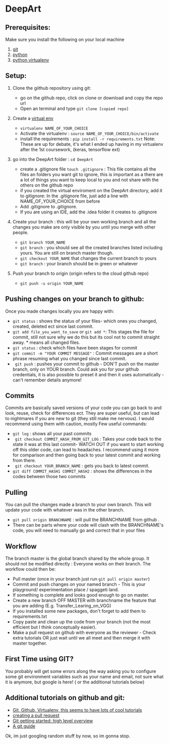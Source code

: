 # DeepArt

## Prerequisites:
Make sure you install the following on your local machine
1. [git](https://gist.github.com/derhuerst/1b15ff4652a867391f03)
2. [python](https://www.python.org/downloads/)
3. [python virtualenv](https://virtualenv.pypa.io/en/stable/installation/)



## Setup:
1. Clone the giithub repository using git:
    - go on the github repo, click on clone or download and copy the repo url
    - Open an terminal and type ```git clone [copied repo]```
2. Create a [virtual env](https://virtualenv.pypa.io/en/stable/userguide/)
    -  ```virtualenv NAME_OF_YOUR_CHOICE```
    -   Activate the virtualenv : ```source NAME_OF_YOUR_CHOICE/bin/activate```
    -  install the requirements : ```pip install -r requirements.txt```
        Note: These are up for debate, it's what I ended up having in my virtualenv after the 1st coursework,
        (keras, tensorflow ext)
3. go into the DeepArt folder : ```cd DeepArt```
    - create a .gitignore file ```touch .gitignore``` : This file contains all the files an folders you want git
    to ignore, this is important as a there are a lot of things you want to keep local to you and not share with the others
    on the github repo
    - if you created the virtual enviroment on the DeepArt directory, add it to gitignore: In the .gitignore file,
    just add a line with NAME_OF_YOUR_CHOICE from before
    - Add .gitignore to .gitignore.
    - If you are using an IDE, add the .idea folder it creates to .gitignore
4. Create your branch : this will be your own working branch and all the changes you make are only visible by you until
you merge with other people.
    - ```git branch YOUR_NAME```
    - ``` git branch ``` : you should see all the created branches listed including yours. You are still on branch master though.
    - ```git checkout YOUR_NAME``` that changes the current branch to yours
    - ```git branch``` : your branch should be in green or whatever

5. Push your branch to origin (origin refers to the cloud github repo)
    - ```git push -u origin YOUR_NAME```


## Pushing changes on your branch to github:
Once you made changes locally you are happy with:
- ```git status``` : shows the status of your files- which ones you changed, created, deleted ect since last commit.
- ```git add file_you_want_to_save```  or ```git add *```:  This stages the file for commit, still not sure why we do this but its
    cool not to commit straight away. * means all changed files.
- ```git status``` : check which files have been stages for commit
- ```git commit -m "YOUR COMMIT MESSAGE"``` : Commit messages are a short phrase resuming what you changed since last commit.
- ``` git push``` : pushes your commit to github - DON'T push on the master branch, only on YOUR branch. Could ask you
for your github credentials, it is also possible to preset it and then it uses automatically - can't remember details anymore!


## Commits
Commits are basically saved versions of your code you can go back to and look, reuse, check for differences ect. They are
super useful, but can lead to nightmares if you are new to git (they still make me nervous).
I would recommend using them with caution, mostly
Few useful commands:
- ```git log``` : shows all your past commits
- ``` git checkout COMMIT_HASH_FROM_GIT_LOG``` : Takes your code back to the state it was at this last commit- WATCH
       OUT if you want to start working off this older code, can lead to headaches. I recommend using it more for comparison
       and then going back to your latest commit and working from there.
- ``` git checkout YOUR_BRANCH_NAME``` : gets you back to latest commit.
- ```git diff COMMIT_HASH1 COMMIT_HASH2``` : shows the differences in the codes between those two commits


## Pulling
You can  pull the changes made a branch to your own branch. This will update your code with whatever was in the other branch.
- ```git pull origin BRANCHNAME``` : will pull the BRANCHNAME from github .
- There can be parts where your code will clash with the BRANCHNAME's code, you will need to manually go and correct that in your files



## Workflow
The branch master is the global branch shared by the whole group.  It should not be modified directly : Everyone works on their branch.
The workflow could then be:
- Pull master (once in your branch just run ```git pull origin master```)
- Commit and push changes on your named branch - This is your playground/ experimentation place / spaggeti land.
- If something is complete and looks good enough to go on master.
- Create a new branch  OFF MASTER with branchname the feature that you are adding (E.g. Transfer_Learing_on_VGG)
- If you installed some new packages, don't forget to add them to requirements.txt
- Copy paste and clean up the code from your branch (not the most efficient but I think conceptually easier).
- Make a pull request on github with everyone as the reviewer - Check extra tutorials OR just wait until we all meet and
then merge it with master together.


## First Time using GIT?
You probably will get some errors along the way asking you to configure some git environment variables such as your name
and email, not sure what it is anymore,  but google is here! ( or the additional tutorials below)



## Additional tutorials on github and git:
- [Git, Github, Virtualenv, this seems to have lots of cool tutorials](http://dont-be-afraid-to-commit.readthedocs.io/en/latest/git/index.html)
- [creating a pull request](https://help.github.com/articles/creating-a-pull-request/)
- [Git getting started: high level overview](https://git-scm.com/book/en/v1/Getting-Started)
- [A git guide](http://rogerdudler.github.io/git-guide/)

Ok, im just googling random stuff by now, so im gonna stop.
